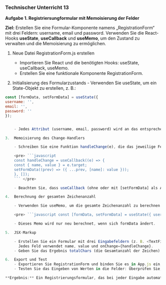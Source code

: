### Technischer Unterricht 13

**Aufgabe 1. Registriersungformular mit Memoisierung der Felder**

**Ziel:** Erstellen Sie eine Formular-Komponente namens „RegistrationForm“ mit drei Feldern:
username, email und password. Verwenden Sie die React-Hooks **useState**, **useCallback**
und **useMemo**, um den Zustand zu verwalten und die Memoisierung zu ermöglichen.

1.  Neue Datei RegistrationForm.js erstellen

    - Importieren Sie React und die benötigten Hooks: useState, useCallback, useMemo.
    - Erstellen Sie eine funktionale Komponente RegistrationForm.

2.  Initialisierung des Formularzustands - Verwenden Sie useState, um ein State-Objekt zu erstellen, z. B.:

````javascript
const [formData, setFormData] = useState({
username: '',
email: '',
password: ''
});


    - Jedes Attribut (username, email, password) wird an das entsprechende Eingabefeld gebunden.

3.  Memoisierung des Change-Handlers

    - Schreiben Sie eine Funktion handleChange(e), die das jeweilige Feld im Zustand aktualisiert:

    <pre> ```javascript
    const handleChange = useCallback((e) => {
    const { name, value } = e.target;
    setFormData((prev) => ({ ...prev, [name]: value }));
    }, []);
    ``` </pre>

    - Beachten Sie, dass useCallback (ohne oder mit [setFormData] als Abhängigkeit) dafür sorgt, dass der Handler nicht bei jedem Rendern neu erstellt wird.

4.  Berechnung der gesamten Zeichenanzahl

    - Verwenden Sie useMemo, um die gesamte Zeichenanzahl zu berechnen:

    <pre> ```javascript const [formData, setFormData] = useState({ username: '', email: '', password: '' }); ``` </pre>

    - Dieses Memo wird nur neu berechnet, wenn sich formData ändert.

5.  JSX-Markup

    - Erstellen Sie ein Formular mit drei Eingabefeldern (z. B. <TextField> aus MUI oder einfache <input>).
      Jedes Feld verwendet name, value und onChange={handleChange}.
    - Geben Sie das Ergebnis totalChars (die Gesamtanzahl der Zeichen) unterhalb des Formulars aus.

6.  Export und Test
    - Exportieren Sie RegistrationForm und binden Sie es in App.js ein, damit es in der Benutzeroberfläche angezeigt wird.
    - Testen Sie das Eingeben von Werten in die Felder: Überprüfen Sie, ob die Werte korrekt gespeichert werden und ob totalChars korrekt aktualisiert wird.

**Ergebnis:** Ein Registrierungsformular, das bei jeder Eingabe automatisch die gesamte Zeichenanzahl mithilfe der Memoisierung (Hooks) berechnet.
````
